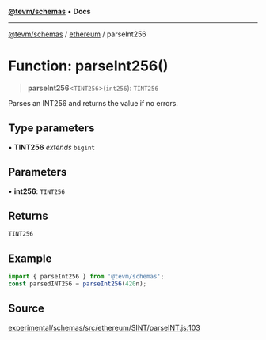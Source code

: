 [**@tevm/schemas**](../../README.md) • **Docs**

***

[@tevm/schemas](../../modules.md) / [ethereum](../README.md) / parseInt256

# Function: parseInt256()

> **parseInt256**\<`TINT256`\>(`int256`): `TINT256`

Parses an INT256 and returns the value if no errors.

## Type parameters

• **TINT256** *extends* `bigint`

## Parameters

• **int256**: `TINT256`

## Returns

`TINT256`

## Example

```ts
import { parseInt256 } from '@tevm/schemas';
const parsedINT256 = parseInt256(420n);
```

## Source

[experimental/schemas/src/ethereum/SINT/parseINT.js:103](https://github.com/evmts/tevm-monorepo/blob/main/experimental/schemas/src/ethereum/SINT/parseINT.js#L103)
